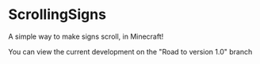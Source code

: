 ScrollingSigns
==============

A simple way to make signs scroll, in Minecraft!

You can view the current development on the "Road to version 1.0" branch